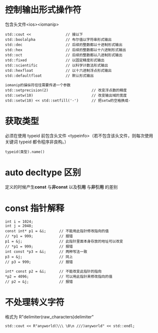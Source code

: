 # 控制输出形式操作符  
包含头文件\<ios\>\<iomanip\>
```
std::cout <<                // 接以下
std::boolalpha              // 布尔值以字符串形式输出
std::dec                    // 后续的整数都以十进制形式输出
std::hex                    // 后续的整数都以十六进制形式输出
std::oct                    // 后续的整数都以八进制形式输出
std::fixed                  // 以固定精度形式输出 
std::scientific             // 以科学计数法形式输出
std::hexfloat               // 以十六进制浮点形式输出
std::defaultfloat           // 默认形式输出

iomanip的操纵符往往需要传递一个参数
std::setprecision(2)                    // 改变浮点数的精度
std::setw(10)                           // 改变输出域的宽度
std::setw(10) << std::setfill('-')      // 把setw的空格换成-
```

# 获取类型   
必须在使用 typeid 前包含头文件 \<typeinfo\>（若不包含该头文件，则每次使用关键词 typeid 都令程序非良构。）
~~~
typeid(类型).name()
~~~

# auto decltype 区别   
定义的时候产生**const** 与**非const** 以及**引用** 与**非引用** 的差别

# const 指针解释 
  
~~~
int i = 1024;
int j = 2048;
const int* p1 = &i;      // 不能用此指针修改指向的值
// *p1 = 999;            // 报错
p1 = &j;                 // 此指针里面本身存放的地址可以改变
// *p1 = 999;            // 报错
int const *p3 = &i;      // 两种写法一致
p3 = &j;                 // 同上
// p3 = 999;             // 报错

int* const p2 = &i;      // 不能改变此指针的指向
*p2 = 4096;              // 可以用此指针来修改指向的值
// p2 = &j;              // 报错
~~~

# 不处理转义字符

格式为 R"delimiter(raw_characters)delimiter"
~~~
std::cout << R"anyworld(\\\ \0\n ///)anyworld" << std::endl;
~~~